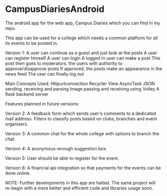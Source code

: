 # CampusDiariesAndroid
The android app for the web app, Campus Diaries which you can find in my repo.

This app can be used for a college which needs a common platform for all its events to be posted in. 

Version 1: 
A user can continue as a guest and just look at the posts
A user can register himself 
A user can login
A logged in user can make a post
This post then goes to moderators, the users with authority to approve/disapprove posts
If approved, the posts make an appearance in the news feed
The user can finally log out

Main Concepts Used:
  Httpurlconnection
  Recycler View 
  AsyncTask 
  JSON sending, receiving and parsing
  Image passing and receiving using Volley
  A flask backend server
  
Features planned in future versions:

Version 2:
A feedback form which sends user's comments to a dedicated mail address.
Filters to classify posts based on clubs, branches and event organisers.

Version 3:
A common chat for the whole college with options to branch the chat.

Version 4:
A anonymous-enough suggestion box.
 
Version 5:
User should be able to register for the event.

Version 6:
A financial api integration so that payments for the events can be done online.

NOTE: Further developments in this app are halted. The same project will re-begin with a more better and efficient code and libraries usage soon.

